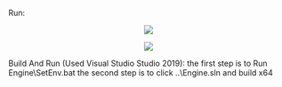 Run:
	<p align="center"><img src="https://img-blog.csdnimg.cn/direct/a93eba61bc904f13979436ae2b879af2.png" /></p>
	<p align="center"><img src="https://img-blog.csdnimg.cn/direct/a3888f577f6041028ca800be84800635.bmp" /></p>

Build And Run (Used Visual Studio Studio 2019):
	the first step is to Run Engine\SetEnv.bat
	the second step is to click ..\Engine.sln and build x64